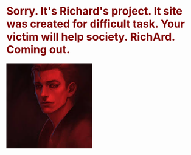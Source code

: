 <html>
 <head>
</head>
 <body background="black" text="#800000">
  <h1> Sorry. It's Richard's project. It site was created for difficult task. Your victim will help society. RichArd. Coming out.</h1>
  <img src="Good_evil.jpg">
  </body>
 </html>
